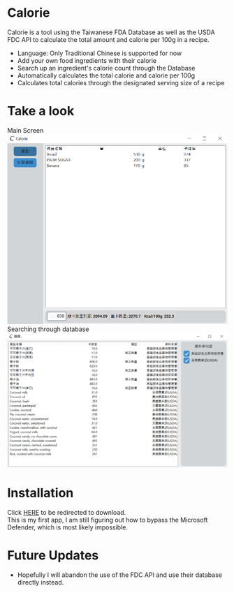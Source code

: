 # Calorie
Calorie is a tool using the Taiwanese FDA Database as well as the USDA FDC API to calculate the total amount and calorie per 100g in a recipe.
* Language: Only Traditional Chinese is supported for now
* Add your own food ingredients with their calorie
* Search up an ingredient's calorie count through the Database
* Automatically calculates the total calorie and calorie per 100g
* Calculates total calories through the designated serving size of a recipe <br />
# Take a look
Main Screen <br />
<img src="data/main_zhtw.PNG" alt="main_zhtw" width="600"/><br />
Searching through database <br />
<img src="data/search_zhtw.PNG" alt="search_zhtw" width="600"/><br />
# Installation
Click [HERE](https://drive.google.com/file/d/1QGqs6nMWmhIJPUxH71_OhKTF6Vml7QQR/view?usp=sharing) to be redirected to download.<br />
This is my first app, I am still figuring out how to bypass the Microsoft Defender, which is most likely impossible.
# Future Updates
* Hopefully I will abandon the use of the FDC API and use their database directly instead.

